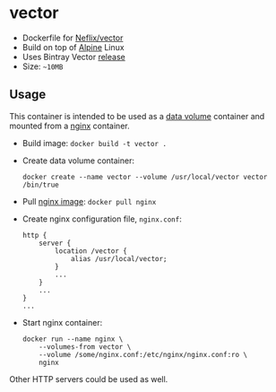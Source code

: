 vector
======

*   Dockerfile for [Neflix/vector](https://github.com/Netflix/vector)
*   Build on top of [Alpine](http://alpinelinux.org/) Linux
*   Uses Bintray Vector [release](https://bintray.com/netflixoss/downloads/vector/view)
*   Size: `~10MB`

Usage
-----

This container is intended to be used as a [data volume](https://docs.docker.com/userguide/dockervolumes/#creating-and-mounting-a-data-volume-container) container and mounted from a [nginx](http://nginx.org/) container.

*   Build image: `docker build -t vector .`
*   Create data volume container:

        docker create --name vector --volume /usr/local/vector vector /bin/true

*   Pull [nginx image](https://hub.docker.com/_/nginx/): `docker pull nginx`
*   Create nginx configuration file, `nginx.conf`:

        http {
            server {
                location /vector {
                    alias /usr/local/vector;
                }
                ...
            }
            ...
        }
        ...
        
*   Start nginx container:

        docker run --name nginx \
            --volumes-from vector \
            --volume /some/nginx.conf:/etc/nginx/nginx.conf:ro \
            nginx

Other HTTP servers could be used as well.
